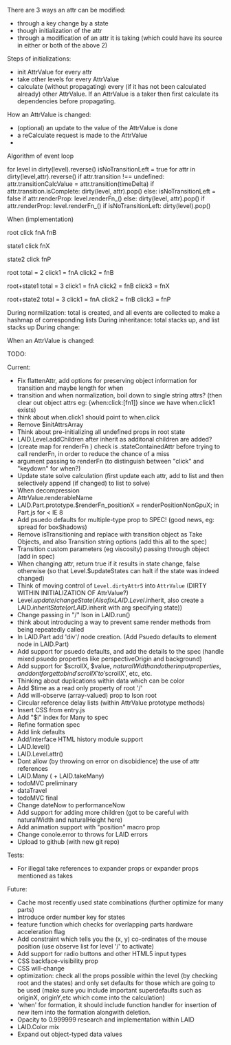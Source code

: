 There are 3 ways an attr can be modified:
  - through a key change by a state
  - though initialization of the attr
  - through a modification of an attr it is taking (which could have its source in either or both of the above 2)

Steps of initializations:
  - init AttrValue for every attr
  - take other levels for every AttrValue
  - calculate (without propagating) every (if it has not been calculated already)
   other AttrValue. If an AttrValue is a taker then first
   calculate its dependencies before propagating.

How an AttrValue is changed:
  - (optional) an update to the value of the AttrValue is done
  - a reCalculate request is made to the AttrValue
  -




Algorithm of event loop

  for level in dirty(level).reverse()
    isNoTransitionLeft = true
    for attr in dirty(level,attr).reverse()
      if attr.transition !== undefined:
        attr.transitionCalcValue = attr.transition(timeDelta)
        if attr.transition.isComplete:
          dirty(level, attr).pop()
        else:
          isNoTransitionLeft = false
        if attr.renderProp:
          level.renderFn_<renderProp>()
      else:
        dirty(level, attr).pop()
        if attr.renderProp:
          level.renderFn_<renderProp>()
    if isNoTransitionLeft:
      dirty(level).pop()







When (implementation)

root
  click
    fnA
    fnB

state1
  click
    fnX

state2
  click
    fnP

root
  total = 2
  click1 = fnA
  click2 = fnB


root+state1
  total = 3
  click1 = fnA
  click2 = fnB
  click3 = fnX

root+state2
  total = 3
  click1 = fnA
  click2 = fnB
  click3 = fnP


During normilization: total is created, and all events are collected to make a hashmap of corresponding lists
During inheritance: total stacks up, and list stacks up
During change:

When an AttrValue is changed:

TODO:


Current:
  - Fix flattenAttr, add options for preserving object information for transition and maybe length for when
  - transition and when normalization, boil down to single string attrs? (then clear out object attrs eg: {when:click:[fn1]} since
    we have when.click1 exists)
  - think about when.click1 should point to when.click
  - Remove $initAttrsArray
  - Think about pre-initializing all undefined props in root state
  - LAID.Level.addChildren after inherit as additonal children are added?
  - (create map for renderFn ) check is .stateContainedAttr before  trying to call renderFn, in order to reduce the chance of a miss
  - argument passing to renderFn (to distinguish between "click" and "keydown" for when?)
  - Update state solve calculation (first update each attr, add to list and then selectively append (if changed) to list to solve)
  - When decompression
  - AttrValue.renderableName
  - LAID.Part.prototype.$renderFn_positionX = renderPositionNonGpuX; in Part.js for < IE 8
  - Add psuedo defaults for multiple-type prop to SPEC! (good news, eg: spread for boxShadows)
  - Remove isTransitioning and replace with transition object as Take Objects, and also Transition string options (add this all to
    the spec)
  - Transition custom parameters (eg viscosity) passing through object (add in spec)
  - When changing attr, return true if it results in state change, false otherwise (so that Level.$updateStates can halt if the state
    was indeed changed)
  - Think of moving control of `Level.dirtyAttrS` into `AttrValue` (DIRTY WITHIN INITIALIZATION OF AttrValue?)
  - Level.$update/changeState (Also fix LAID.Level.$inherit, also create a LAID.$inheritState (or LAID.$inherit with arg specifying state))
  - Change passing in "/" lson in LAID.run()
  - think about introducing a way to prevent same render methods from being repeatedly called
  - In LAID.Part add 'div'/<other html node dependent of type> node creation. (Add Psuedo defaults to element node in LAID.Part)
  - Add support for psuedo defaults, and add the details to the spec (handle mixed psuedo properties like perspectiveOrigin and background)
  - Add support for $scrollX, $value, $naturalWidth and other input properties, and dont forget to bind 'scrollX' to '$scrollX', etc, etc.
  - Thinking about duplications within data which can be color
  - Add $time as a read only property of root '/'
  - Add will-observe (array-valued) prop to lson root
  - Circular reference delay lists (within AttrValue prototype methods)
  - Insert CSS from entry.js
  - Add "$i" index for Many to spec
  - Refine formation spec
  - Add link defaults
  - Add/interface HTML history module support
  - LAID.level()
  - LAID.Level.attr()
  - Dont allow (by throwing on error on disobidience) the use of attr references
  - LAID.Many ( + LAID.takeMany)
  - todoMVC preliminary  
  - dataTravel
  - todoMVC final  
  - Change dateNow to performanceNow
  - Add support for adding more children (got to be careful with naturalWidth and naturalHeight here)
  - Add animation support with "position" macro prop
  - Change conole.error to throws for LAID errors
  - Upload to github (with new git repo)

Tests:
  - For illegal take references to expander props or expander props mentioned as takes



Future:
  - Cache most recently used state combinations (further optimize for many parts)
  - Introduce order number key for states
  - feature function which checks for overlapping parts
hardware acceleration flag
  - Add constraint which tells you the (x, y) co-ordinates of the mouse position (use observe list for level '/' to activate)
  - Add support for radio buttons and other HTML5 input types
  - CSS backface-visibility prop
  - CSS will-change
  - optimization: check all the props possible within the level (by checking root and the states) and only set defaults for those which are going to be used (make sure you include important superdefaults such as originX, originY,etc which come into the calculation)
  - 'when' for formation, it should include function handler for insertion of new item into the formation alongwith deletion.
  - Opacity to 0.999999 research and implementation within LAID
  - LAID.Color mix
  - Expand out object-typed data values
